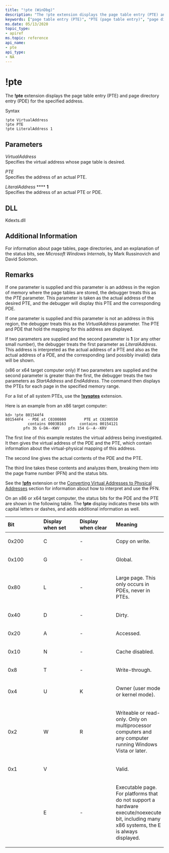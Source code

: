 ```yaml
---
title: "!pte (WinDbg)"
description: "The !pte extension displays the page table entry (PTE) and page directory entry (PDE) for the specified address."
keywords: ["page table entry (PTE)", "PTE (page table entry)", "page directory entry (PDE)", "PDE (page directory entry)", "!pte Windows Debugging"]
ms.date: 05/13/2020
topic_type:
- apiref
ms.topic: reference
api_name:
- pte
api_type:
- NA
---
```


# !pte

The **!pte** extension displays the page table entry (PTE) and page directory entry (PDE) for the specified address.

Syntax

```dbgcmd
!pte VirtualAddress 
!pte PTE 
!pte LiteralAddress 1 
```

## Parameters

<span id="_______VirtualAddress______"></span><span id="_______virtualaddress______"></span><span id="_______VIRTUALADDRESS______"></span> *VirtualAddress*   
Specifies the virtual address whose page table is desired.

<span id="_______PTE______"></span><span id="_______pte______"></span> *PTE*   
Specifies the address of an actual PTE.

<span id="_______LiteralAddress_______1______"></span><span id="_______literaladdress_______1______"></span><span id="_______LITERALADDRESS_______1______"></span> *LiteralAddress* **** **1**   
Specifies the address of an actual PTE or PDE.

## DLL

Kdexts.dll

## Additional Information

For information about page tables, page directories, and an explanation of the status bits, see *Microsoft Windows Internals*, by Mark Russinovich and David Solomon.

## Remarks

If one parameter is supplied and this parameter is an address in the region of memory where the page tables are stored, the debugger treats this as the *PTE* parameter. This parameter is taken as the actual address of the desired PTE, and the debugger will display this PTE and the corresponding PDE.

If one parameter is supplied and this parameter is not an address in this region, the debugger treats this as the *VirtualAddress* parameter. The PTE and PDE that hold the mapping for this address are displayed.

If two parameters are supplied and the second parameter is **1** (or any other small number), the debugger treats the first parameter as *LiteralAddress*. This address is interpreted as the actual address of a PTE and also as the actual address of a PDE, and the corresponding (and possibly invalid) data will be shown.

(x86 or x64 target computer only) If two parameters are supplied and the second parameter is greater than the first, the debugger treats the two parameters as *StartAddress* and *EndAddress*. The command then displays the PTEs for each page in the specified memory range.

For a list of all system PTEs, use the [**!sysptes**](-sysptes.md) extension.

Here is an example from an x86 target computer:

```dbgcmd
kd> !pte 801544f4
801544F4  - PDE at C0300800        PTE at C0200550
          contains 0003B163      contains 00154121
        pfn 3b G-DA--KWV    pfn 154 G--A--KRV
```

The first line of this example restates the virtual address being investigated. It then gives the virtual address of the PDE and the PTE, which contain information about the virtual-physical mapping of this address.

The second line gives the actual contents of the PDE and the PTE.

The third line takes these contents and analyzes them, breaking them into the page frame number (PFN) and the status bits.

See the [**!pfn**](-pfn.md) extension or the [Converting Virtual Addresses to Physical Addresses](../debugger/converting-virtual-addresses-to-physical-addresses.md) section for information about how to interpret and use the PFN.

On an x86 or x64 target computer, the status bits for the PDE and the PTE are shown in the following table. The **!pte** display indicates these bits with capital letters or dashes, and adds additional information as well.

<table>
<colgroup>
<col width="25%" />
<col width="25%" />
<col width="25%" />
<col width="25%" />
</colgroup>
<thead>
<tr class="header">
<th align="left">Bit</th>
<th align="left">Display when set</th>
<th align="left">Display when clear</th>
<th align="left">Meaning</th>
</tr>
</thead>
<tbody>
<tr class="odd">
<td align="left"><p>0x200</p></td>
<td align="left"><p>C</p></td>
<td align="left"><p>-</p></td>
<td align="left"><p>Copy on write.</p></td>
</tr>
<tr class="even">
<td align="left"><p>0x100</p></td>
<td align="left"><p>G</p></td>
<td align="left"><p>-</p></td>
<td align="left"><p>Global.</p></td>
</tr>
<tr class="odd">
<td align="left"><p>0x80</p></td>
<td align="left"><p>L</p></td>
<td align="left"><p>-</p></td>
<td align="left"><p>Large page. This only occurs in PDEs, never in PTEs.</p></td>
</tr>
<tr class="even">
<td align="left"><p>0x40</p></td>
<td align="left"><p>D</p></td>
<td align="left"><p>-</p></td>
<td align="left"><p>Dirty.</p></td>
</tr>
<tr class="odd">
<td align="left"><p>0x20</p></td>
<td align="left"><p>A</p></td>
<td align="left"><p>-</p></td>
<td align="left"><p>Accessed.</p></td>
</tr>
<tr class="even">
<td align="left"><p>0x10</p></td>
<td align="left"><p>N</p></td>
<td align="left"><p>-</p></td>
<td align="left"><p>Cache disabled.</p></td>
</tr>
<tr class="odd">
<td align="left"><p>0x8</p></td>
<td align="left"><p>T</p></td>
<td align="left"><p>-</p></td>
<td align="left"><p>Write-through.</p></td>
</tr>
<tr class="even">
<td align="left"><p>0x4</p></td>
<td align="left"><p>U</p></td>
<td align="left"><p>K</p></td>
<td align="left"><p>Owner (user mode or kernel mode).</p></td>
</tr>
<tr class="odd">
<td align="left"><p>0x2</p></td>
<td align="left"><p>W</p></td>
<td align="left"><p>R</p></td>
<td align="left"><p>Writeable or read-only. Only on multiprocessor computers and any computer running Windows Vista or later.</p></td>
</tr>
<tr class="even">
<td align="left"><p>0x1</p></td>
<td align="left"><p>V</p></td>
<td align="left"></td>
<td align="left"><p>Valid.</p></td>
</tr>
<tr class="odd">
<td align="left"></td>
<td align="left"><p>E</p></td>
<td align="left"><p>-</p></td>
<td align="left"><p>Executable page. For platforms that do not support a hardware execute/noexecute bit, including many x86 systems, the E is always displayed.</p></td>
</tr>
</tbody>
</table>
